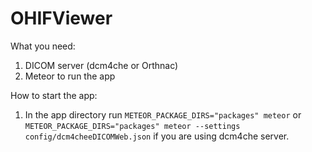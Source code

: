 # OHIFViewer

What you need:

1. DICOM server (dcm4che or Orthnac)
2. Meteor to run the app


How to start the app:

1. In the app directory run `METEOR_PACKAGE_DIRS="packages" meteor` or `METEOR_PACKAGE_DIRS="packages" meteor --settings config/dcm4cheeDICOMWeb.json` if you are using dcm4che server.
